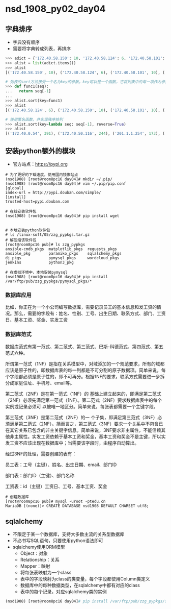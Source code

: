 # nsd_1908_py02_day04

## 字典排序

- 字典没有顺序
- 需要将字典转成列表，再排序

```python
>>> adict = {'172.40.58.150': 10, '172.40.58.124': 6, '172.40.58.101': 10, '127.0.0.1': 121, '192.168.4.254': 103, '192.168.2.254': 110, '201.1.1.254': 173, '201.1.2.254': 119, '172.40.0.54': 391, '172.40.50.116': 244}
>>> alist = list(adict.items())
>>> alist
[('172.40.58.150', 10), ('172.40.58.124', 6), ('172.40.58.101', 10), ('127.0.0.1', 121), ('192.168.4.254', 103), ('192.168.2.254', 110), ('201.1.1.254', 173), ('201.1.2.254', 119), ('172.40.0.54', 391), ('172.40.50.116', 244)]

# 列表的sort方法接受一个名为key的参数。key可以是一个函数，它将列表中的每一项作为参数处理，处理后的结果作为排序依据
>>> def func1(seq):
...   return seq[-1]
... 
>>> alist.sort(key=func1)
>>> alist
[('172.40.58.124', 6), ('172.40.58.150', 10), ('172.40.58.101', 10), ('192.168.4.254', 103), ('192.168.2.254', 110), ('201.1.2.254', 119), ('127.0.0.1', 121), ('201.1.1.254', 173), ('172.40.50.116', 244), ('172.40.0.54', 391)]

# 使用匿名函数，并实现降序排列
>>> alist.sort(key=lambda seq: seq[-1], reverse=True)
>>> alist
[('172.40.0.54', 391), ('172.40.50.116', 244), ('201.1.1.254', 173), ('127.0.0.1', 121), ('201.1.2.254', 119), ('192.168.2.254', 110), ('192.168.4.254', 103), ('172.40.58.150', 10), ('172.40.58.101', 10), ('172.40.58.124', 6)]
```

## 安装python额外的模块

- 官方站点：https://pypi.org

```shell
# 为了更好的下载速度，使用国内镜像站点
(nsd1908) [root@room8pc16 day04]# mkdir ~/.pip/
(nsd1908) [root@room8pc16 day04]# vim ~/.pip/pip.conf 
[global]
index-url = http://pypi.douban.com/simple/
[install]  
trusted-host=pypi.douban.com

# 在线安装软件包
(nsd1908) [root@room8pc16 day04]# pip install wget


# 本地安装python软件包
# ls /linux-soft/05/zzg_pypkgs.tar.gz
# 解压缩该软件包
[root@room8pc16 pub]# ls zzg_pypkgs
ansible-cmdb_pkgs  matplotlib_pkgs  requests_pkgs
ansible_pkg        paramiko_pkgs    sqlalchemy_pkgs
dj_pkgs            pymysql_pkgs     wordcloud_pkgs
jenkins            python3_pkg

# 在虚拟环境中，本地安装pymysql
(nsd1908) [root@room8pc16 day04]# pip install /var/ftp/pub/zzg_pypkgs/pymysql_pkgs/*

```

### 数据库应用

比如，你正在为一个小公司编写数据库，需要记录员工的基本信息和发工资的情况。那么，需要的字段有：姓名、性别、工号、出生日期、联系方式、部门、工资日、基本工资、奖金、实发工资

### 数据库范式

数据库范式有第一范式、第二范式、第三范式、巴斯-科德范式、第四范式、第五范式六种。

所谓第一范式（1NF）是指在关系模型中，对域添加的一个规范要求，所有的域都应该是原子性的，即数据库表的每一列都是不可分割的原子数据项。简单来说，每个字段都必须是原子性的，即不可再分。根据1NF的要求，联系方式需要进一步拆分成家庭住址、手机号、email等。

第二范式（2NF）是在第一范式（1NF）的 基础上建立起来的，即满足第二范式（2NF）必须先满足第一范式（1NF）。第二范式（2NF）要求数据库表中的每个实例或记录必须可 以被唯一地区分。简单来说，每张表都需要一个主键字段。

第三范式（3NF）是第二范式（2NF）的一 个子集，即满足第三范式（3NF）必须满足第二范式（2NF）。简而言之，第三范式（3NF）要求一个关系中不包含已在其它关系已包含的非主关键字信息。简单来说，3NF要求非主属性，不能信赖其他非主属性。实发工资依赖于基本工资和奖金，基本工资和奖金不是主键，所以实发工资不应该出现在数据库中；当需要该字段时，由程序自动算出。

经过3NF的处理，需要创建的表有：

员工表：工号（主键）、姓名、出生日期、email、部门ID

部门表：部门ID（主键）、部门名称

工资表：id（主键）工资日、工号、基本工资、奖金

```shell
# 创建数据库
[root@room8pc16 pub]# mysql -uroot -ptedu.cn
MariaDB [(none)]> CREATE DATABASE nsd1908 DEFAULT CHARSET utf8;
```

## sqlalchemy

- 不限定于某一个数据库，支持大多数主流的关系型数据库
- 不必书写SQL语句，只要使用python语法即可
- sqlalchemy使用ORM模型
  - Object：对象
  - Relationship：关系
  - Mapper：映射
  - 将每张表映射为一个class
  - 表中的字段映射为class的类变量，每个字段都使用Column类定义
  - 数据库中的每种数据类型，在sqlalchemy中都有对应的class
  - 表中的每个记录，对应sqlalchemy类的实例

```python
(nsd1908) [root@room8pc16 day04]# pip install /var/ftp/pub/zzg_pypkgs/sqlalchemy_pkgs/*
```










